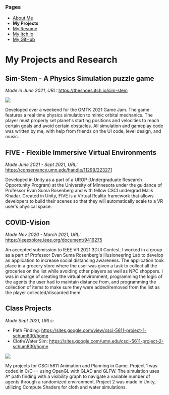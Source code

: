 ### Pages
- [About Me](/Portfolio/)
- **My Projects**
- [My Resume](/Portfolio/Resume.pdf)
- [My Itch.io](https://theshoes.itch.io/)
- [My GitHub](https://github.com/BrettSchumacher)

# My Projects and Research
## Sim-Stem - A Physics Simulation puzzle game
*Made in June 2021, URL:* <https://theshoes.itch.io/sim-stem>

![](https://user-images.githubusercontent.com/66701198/138023015-c766241e-d8bd-485d-97ae-303f2f4cbbd2.png)

Developed over a weekend for the GMTK 2021 Game Jam. The game features a real time physics simulation to mimic orbital mechanics. The player must properly set planet's starting positions and velocities to reach certain goals and avoid certain obstacles. All simulation and gameplay code was written by me, with help from friends on the UI code, level design, and music.

## FIVE - Flexible Immersive Virtual Environments
*Made June 2021 - Sept 2021, URL:* <https://conservancy.umn.edu/handle/11299/223271>

Developed in Unity as a part of a UROP (Undergraduate Research Opportunity Program) at the University of Minnesota under the guidance of Professor Evan Suma Rosenberg and with fellow CSCI undergrad Malik Khadar.  Created in Unity, FIVE is a Virtual Reality framework that allows developers to build their scenes so that they will automatically scale to a VR user's physical space.

## COVID-Vision
*Made Nov 2020 - March 2021, URL:* <https://ieeexplore.ieee.org/document/9419275>

An accepted submission to IEEE VR 2021 3DUI Contest. I worked in a group as a part of Professor Evan Suma Rosenberg's Illusioneering Lab to develop an application to increase social distancing awareness. The application took place in a grocery store where the user was given a task to collect all the groceries on the list while avoiding other players as well as NPC shoppers.  I was in charge of creating the virtual environment, programming the logic of the agents the user had to maintain distance from, and programming the collection of items to make sure they were added/removed from the list as the player collected/discarded them.

## Class Projects
*Made Sept 2021, URLs:* 
- Path Finding: <https://sites.google.com/view/csci-5611-project-1-schum830/home>
- Cloth/Water Sim: <https://sites.google.com/umn.edu/csci-5611-project-2-schum830/home>

![](https://user-images.githubusercontent.com/66701198/138023053-71efc9d2-3d0c-42ab-aaa4-25a20c8d23b0.png)

My projects for CSCI 5611 Animation and Planning in Game. Project 1 was coded in C/C++ using OpenGL with GLAD and GLFW. The simulation uses A* path finding with a visibility graph to navigate a variable number of agents through a randomized environment. Project 2 was made in Unity, utilizing Compute Shaders for cloth and water simulations.
